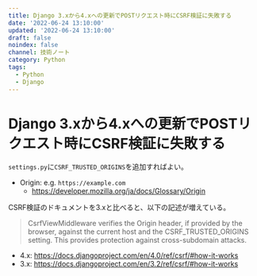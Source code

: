 ```yaml
---
title: Django 3.xから4.xへの更新でPOSTリクエスト時にCSRF検証に失敗する
date: '2022-06-24 13:10:00'
updated: '2022-06-24 13:10:00'
draft: false
noindex: false
channel: 技術ノート
category: Python
tags:
  - Python
  - Django
---
```

# Django 3.xから4.xへの更新でPOSTリクエスト時にCSRF検証に失敗する

`settings.py`に`CSRF_TRUSTED_ORIGINS`を追加すればよい。

- Origin: e.g. `https://example.com`
  - <https://developer.mozilla.org/ja/docs/Glossary/Origin>

CSRF検証のドキュメントを3.xと比べると、以下の記述が増えている。

> CsrfViewMiddleware verifies the Origin header, if provided by the browser, against the current host and the CSRF_TRUSTED_ORIGINS setting. This provides protection against cross-subdomain attacks.

- 4.x: https://docs.djangoproject.com/en/4.0/ref/csrf/#how-it-works
- 3.x: https://docs.djangoproject.com/en/3.2/ref/csrf/#how-it-works
